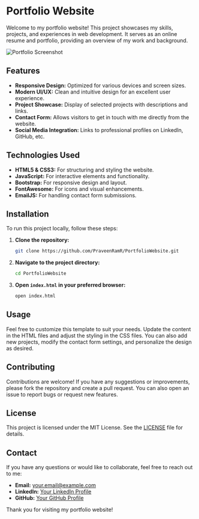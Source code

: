 # Portfolio Website

Welcome to my portfolio website! This project showcases my skills, projects, and experiences in web development. It serves as an online resume and portfolio, providing an overview of my work and background.

![Portfolio Screenshot](https://yourimageurl.com/screenshot.png) <!-- Replace with an actual screenshot link -->

## Features

- **Responsive Design:** Optimized for various devices and screen sizes.
- **Modern UI/UX:** Clean and intuitive design for an excellent user experience.
- **Project Showcase:** Display of selected projects with descriptions and links.
- **Contact Form:** Allows visitors to get in touch with me directly from the website.
- **Social Media Integration:** Links to professional profiles on LinkedIn, GitHub, etc.

## Technologies Used

- **HTML5 & CSS3:** For structuring and styling the website.
- **JavaScript:** For interactive elements and functionality.
- **Bootstrap:** For responsive design and layout.
- **FontAwesome:** For icons and visual enhancements.
- **EmailJS:** For handling contact form submissions.

## Installation

To run this project locally, follow these steps:

1. **Clone the repository:**
   ```bash
   git clone https://github.com/PraveenRamR/PortfolioWebsite.git
   ```
2. **Navigate to the project directory:**
   ```bash
   cd PortfolioWebsite
   ```
3. **Open `index.html` in your preferred browser:**
   ```bash
   open index.html
   ```

## Usage

Feel free to customize this template to suit your needs. Update the content in the HTML files and adjust the styling in the CSS files. You can also add new projects, modify the contact form settings, and personalize the design as desired.

## Contributing

Contributions are welcome! If you have any suggestions or improvements, please fork the repository and create a pull request. You can also open an issue to report bugs or request new features.

## License

This project is licensed under the MIT License. See the [LICENSE](LICENSE) file for details.

## Contact

If you have any questions or would like to collaborate, feel free to reach out to me:

- **Email:** your.email@example.com
- **LinkedIn:** [Your LinkedIn Profile](https://www.linkedin.com/in/praveen-ram-r)
- **GitHub:** [Your GitHub Profile](https://github.com/PraveenRamR)

Thank you for visiting my portfolio website!
